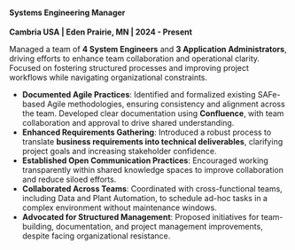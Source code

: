 #### **Systems Engineering Manager**  
**Cambria USA | Eden Prairie, MN | 2024 - Present**  

Managed a team of **4 System Engineers** and **3 Application Administrators**, driving efforts to enhance team collaboration and operational clarity. Focused on fostering structured processes and improving project workflows while navigating organizational constraints.

- **Documented Agile Practices**: Identified and formalized existing SAFe-based Agile methodologies, ensuring consistency and alignment across the team. Developed clear documentation using **Confluence**, with team collaboration and approval to drive shared understanding.  
- **Enhanced Requirements Gathering**: Introduced a robust process to translate **business requirements into technical deliverables**, clarifying project goals and increasing stakeholder confidence.  
- **Established Open Communication Practices**: Encouraged working transparently within shared knowledge spaces to improve collaboration and reduce siloed efforts.  
- **Collaborated Across Teams**: Coordinated with cross-functional teams, including Data and Plant Automation, to schedule ad-hoc tasks in a complex environment without maintenance windows.  
- **Advocated for Structured Management**: Proposed initiatives for team-building, documentation, and project management improvements, despite facing organizational resistance.